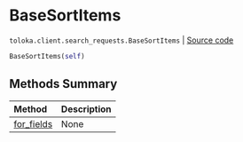 # BaseSortItems
`toloka.client.search_requests.BaseSortItems` | [Source code](https://github.com/Toloka/toloka-kit/blob/v1.1.3/src/client/search_requests.py#L117)

```python
BaseSortItems(self)
```

## Methods Summary

| Method | Description |
| :------| :-----------|
[for_fields](toloka.client.search_requests.BaseSortItems.for_fields.md)| None
